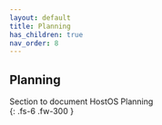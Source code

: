 ```yaml
---
layout: default
title: Planning 
has_children: true
nav_order: 8
---
```

## Planning

Section to document HostOS Planning  
{: .fs-6 .fw-300 }
